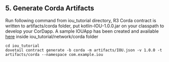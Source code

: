 ## 5. Generate Corda Artifacts

Run following command from iou_tutorial directory, R3 Corda contract is written to artifacts/corda folder, put kotlin-IOU-1.0.0.jar on your classpath to develop your CorDapp. A sample IOUApp has been created and available [here](tutorials/iou/iou_tutorial.zip) inside iou_tutorial/network/corda folder

```
cd iou_tutorial
dovetail contract generate -b corda -m artifacts/IOU.json -v 1.0.0 -t artifacts/corda --namespace com.example.iou
```